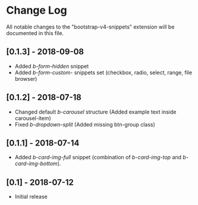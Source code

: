 # Change Log
All notable changes to the "bootstrap-v4-snippets" extension will be documented in this file.

## [0.1.3] - 2018-09-08
- Added *b-form-hidden* snippet
- Added *b-form-custom-* snippets set (checkbox, radio, select, range, file browser)

## [0.1.2] - 2018-07-18
- Changed default *b-carousel* structure (Added example text inside carousel-item)
- Fixed *b-dropdown-split* (Added missing btn-group class)

## [0.1.1] - 2018-07-14
- Added *b-card-img-full* snippet (combination of *b-card-img-top* and *b-card-img-bottom*).

## [0.1] - 2018-07-12
- Initial release